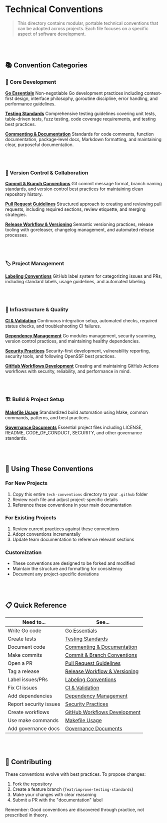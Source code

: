 # Technical Conventions

> This directory contains modular, portable technical conventions that can be adopted across projects. Each file focuses on a specific aspect of software development.

<br><br>

## 📚 Convention Categories

### 🚀 Core Development

**[Go Essentials](go-essentials.md)**
Non-negotiable Go development practices including context-first design, interface philosophy, goroutine discipline, error handling, and performance guidelines.

**[Testing Standards](testing-standards.md)**
Comprehensive testing guidelines covering unit tests, table-driven tests, fuzz testing, code coverage requirements, and testing best practices.

**[Commenting & Documentation](commenting-documentation.md)**
Standards for code comments, function documentation, package-level docs, Markdown formatting, and maintaining clear, purposeful documentation.

<br><br>

### 🔄 Version Control & Collaboration

**[Commit & Branch Conventions](commit-branch-conventions.md)**
Git commit message format, branch naming standards, and version control best practices for maintaining clean repository history.

**[Pull Request Guidelines](pull-request-guidelines.md)**
Structured approach to creating and reviewing pull requests, including required sections, review etiquette, and merging strategies.

**[Release Workflow & Versioning](release-versioning.md)**
Semantic versioning practices, release tooling with goreleaser, changelog management, and automated release processes.

<br><br>

### 🏷️ Project Management

**[Labeling Conventions](labeling-conventions.md)**
GitHub label system for categorizing issues and PRs, including standard labels, usage guidelines, and automated labeling.

<br><br>

### 🔧 Infrastructure & Quality

**[CI & Validation](ci-validation.md)**
Continuous integration setup, automated checks, required status checks, and troubleshooting CI failures.

**[Dependency Management](dependency-management.md)**
Go modules management, security scanning, version control practices, and maintaining healthy dependencies.

**[Security Practices](security-practices.md)**
Security-first development, vulnerability reporting, security tools, and following OpenSSF best practices.

**[GitHub Workflows Development](github-workflows.md)**
Creating and maintaining GitHub Actions workflows with security, reliability, and performance in mind.

<br><br>

### 🏗️ Build & Project Setup

**[Makefile Usage](makefile-usage.md)**
Standardized build automation using Make, common commands, patterns, and best practices.

**[Governance Documents](governance-documents.md)**
Essential project files including LICENSE, README, CODE_OF_CONDUCT, SECURITY, and other governance standards.

<br><br>

## 🎯 Using These Conventions

### For New Projects
1. Copy this entire `tech-conventions` directory to your `.github` folder
2. Review each file and adjust project-specific details
3. Reference these conventions in your main documentation

### For Existing Projects
1. Review current practices against these conventions
2. Adopt conventions incrementally
3. Update team documentation to reference relevant sections

### Customization
* These conventions are designed to be forked and modified
* Maintain the structure and formatting for consistency
* Document any project-specific deviations

<br><br>

## 📋 Quick Reference

| Need to...             | See...                                                      |
|------------------------|-------------------------------------------------------------|
| Write Go code          | [Go Essentials](go-essentials.md)                           |
| Create tests           | [Testing Standards](testing-standards.md)                   |
| Document code          | [Commenting & Documentation](commenting-documentation.md)   |
| Make commits           | [Commit & Branch Conventions](commit-branch-conventions.md) |
| Open a PR              | [Pull Request Guidelines](pull-request-guidelines.md)       |
| Tag a release          | [Release Workflow & Versioning](release-versioning.md)      |
| Label issues/PRs       | [Labeling Conventions](labeling-conventions.md)             |
| Fix CI issues          | [CI & Validation](ci-validation.md)                         |
| Add dependencies       | [Dependency Management](dependency-management.md)           |
| Report security issues | [Security Practices](security-practices.md)                 |
| Create workflows       | [GitHub Workflows Development](github-workflows.md)         |
| Use make commands      | [Makefile Usage](makefile-usage.md)                         |
| Add governance docs    | [Governance Documents](governance-documents.md)             |

<br><br>

## 🤝 Contributing

These conventions evolve with best practices. To propose changes:

1. Fork the repository
2. Create a feature branch (`feat/improve-testing-standards`)
3. Make your changes with clear reasoning
4. Submit a PR with the "documentation" label

Remember: Good conventions are discovered through practice, not prescribed in theory.
